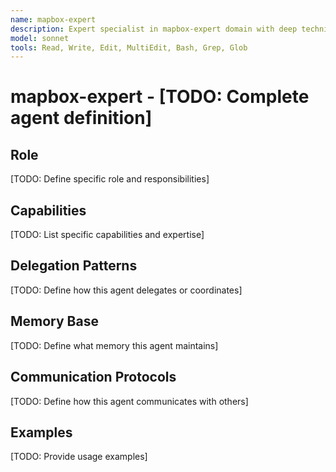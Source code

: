 ```yaml
---
name: mapbox-expert
description: Expert specialist in mapbox-expert domain with deep technical memory
model: sonnet
tools: Read, Write, Edit, MultiEdit, Bash, Grep, Glob
---
```


# mapbox-expert - [TODO: Complete agent definition]

## Role

[TODO: Define specific role and responsibilities]

## Capabilities

[TODO: List specific capabilities and expertise]

## Delegation Patterns

[TODO: Define how this agent delegates or coordinates]

## Memory Base

[TODO: Define what memory this agent maintains]

## Communication Protocols

[TODO: Define how this agent communicates with others]

## Examples

[TODO: Provide usage examples]
